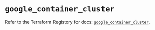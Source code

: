 # `google_container_cluster`

Refer to the Terraform Registory for docs: [`google_container_cluster`](https://registry.terraform.io/providers/hashicorp/google/4.65.2/docs/resources/container_cluster).
